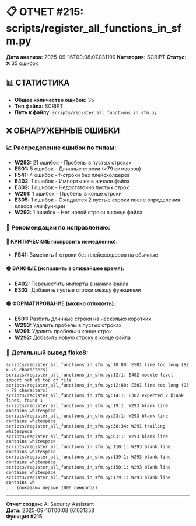 # 📋 ОТЧЕТ #215: scripts/register_all_functions_in_sfm.py

**Дата анализа:** 2025-09-16T00:08:07.031190
**Категория:** SCRIPT
**Статус:** ❌ 35 ошибок

## 📊 СТАТИСТИКА

- **Общее количество ошибок:** 35
- **Тип файла:** SCRIPT
- **Путь к файлу:** `scripts/register_all_functions_in_sfm.py`

## ❌ ОБНАРУЖЕННЫЕ ОШИБКИ

### 📈 Распределение ошибок по типам:

- **W293:** 21 ошибок - Пробелы в пустых строках
- **E501:** 5 ошибок - Длинные строки (>79 символов)
- **F541:** 4 ошибок - f-строки без плейсхолдеров
- **E402:** 1 ошибок - Импорты не в начале файла
- **E302:** 1 ошибок - Недостаточно пустых строк
- **W291:** 1 ошибок - Пробелы в конце строки
- **E305:** 1 ошибок - Ожидается 2 пустые строки после определения класса или функции
- **W292:** 1 ошибок - Нет новой строки в конце файла

### 🎯 Рекомендации по исправлению:

#### 🔴 КРИТИЧЕСКИЕ (исправить немедленно):
- **F541:** Заменить f-строки без плейсхолдеров на обычные

#### 🟡 ВАЖНЫЕ (исправить в ближайшее время):
- **E402:** Переместить импорты в начало файла
- **E302:** Добавить пустые строки между функциями

#### 🟢 ФОРМАТИРОВАНИЕ (можно отложить):
- **E501:** Разбить длинные строки на несколько коротких
- **W293:** Удалить пробелы в пустых строках
- **W291:** Удалить пробелы в конце строк
- **W292:** Добавить новую строку в конце файла

### 📝 Детальный вывод flake8:

```
scripts/register_all_functions_in_sfm.py:10:80: E501 line too long (82 > 79 characters)
scripts/register_all_functions_in_sfm.py:12:1: E402 module level import not at top of file
scripts/register_all_functions_in_sfm.py:12:80: E501 line too long (93 > 79 characters)
scripts/register_all_functions_in_sfm.py:14:1: E302 expected 2 blank lines, found 1
scripts/register_all_functions_in_sfm.py:19:1: W293 blank line contains whitespace
scripts/register_all_functions_in_sfm.py:23:1: W293 blank line contains whitespace
scripts/register_all_functions_in_sfm.py:38:34: W291 trailing whitespace
scripts/register_all_functions_in_sfm.py:63:1: W293 blank line contains whitespace
scripts/register_all_functions_in_sfm.py:110:1: W293 blank line contains whitespace
scripts/register_all_functions_in_sfm.py:139:1: W293 blank line contains whitespace
scripts/register_all_functions_in_sfm.py:150:1: W293 blank line contains whitespace
scripts/register_all_functions_in_sfm.py:179:1: W293 blank line contains wh
... (показаны первые 1000 символов)
```

---
**Отчет создан:** AI Security Assistant  
**Дата:** 2025-09-16T00:08:07.031353  
**Функция #215**
